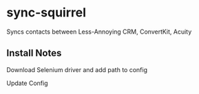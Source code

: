 # sync-squirrel
Syncs contacts between Less-Annoying CRM, ConvertKit, Acuity

## Install Notes
Download Selenium driver and add path to config

Update Config
